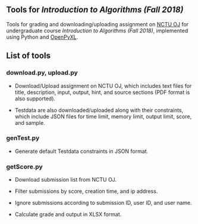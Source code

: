 ## Tools for *Introduction to Algorithms (Fall 2018)*
Tools for grading and downloading/uploading assignment on [NCTU OJ](https://oj.nctu.edu.tw/) for undergraduate course *Introduction to Algorithms (Fall 2018)*, implemented using Python and [OpenPyXL](https://pypi.org/project/openpyxl/).

## List of tools
### download.py, upload.py
- Download/Upload assignment on NCTU OJ, which includes text files for title, description, input, output, hint, and source sections (PDF format is also supported).

- Testdata are also downloaded/uploaded along with their constraints, which include JSON files for time limit, memory limit, output limit, score, and sample.

### genTest.py
- Generate default Testdata constraints in JSON format.

### getScore.py
- Download submission list from NCTU OJ.

- Filter submissions by score, creation time, and ip address.

- Ignore submissions according to submission ID, user ID, and user name.

- Calculate grade and output in XLSX format.
